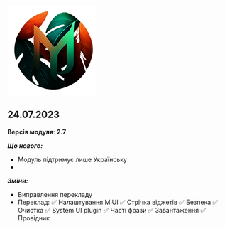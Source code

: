 <img src="https://raw.githubusercontent.com/kazhemons/CNtoRU/main/img/Logo.png">

## 24.07.2023 ##

**Версія модуля**: **2.7**

***Що нового:***
- Модуль підтримує лише Українську
-
***Зміни:***
- Виправлення перекладу
- Переклад:
  ✅ Налаштування MIUI
  ✅ Стрічка віджетів
  ✅ Безпека
  ✅ Очистка
  ✅ System UI plugin
  ✅ Часті фрази
  ✅ Завантаження
  ✅ Провідник
